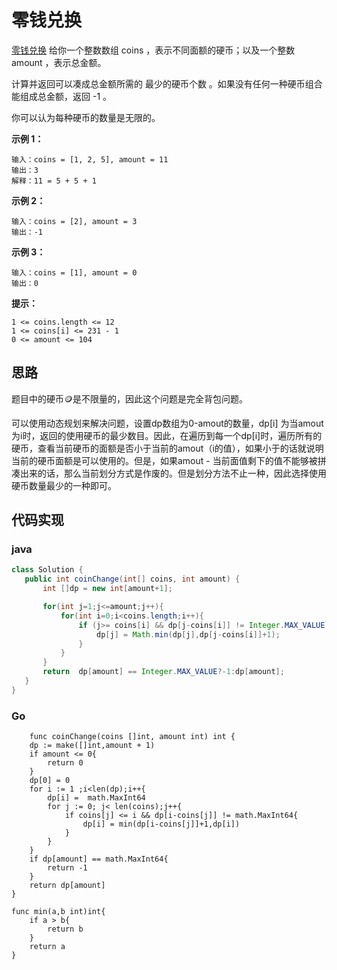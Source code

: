 # 零钱兑换
[零钱兑换](https://leetcode.cn/problems/coin-change/)
给你一个整数数组 coins ，表示不同面额的硬币；以及一个整数 amount ，表示总金额。

计算并返回可以凑成总金额所需的 最少的硬币个数 。如果没有任何一种硬币组合能组成总金额，返回 -1 。

你可以认为每种硬币的数量是无限的。

**示例 1：**
```
输入：coins = [1, 2, 5], amount = 11
输出：3 
解释：11 = 5 + 5 + 1
```

**示例 2：**
```
输入：coins = [2], amount = 3
输出：-1
```

**示例 3：**
```
输入：coins = [1], amount = 0
输出：0
```

**提示：**
```
1 <= coins.length <= 12
1 <= coins[i] <= 231 - 1
0 <= amount <= 104
```

## 思路
题目中的硬币🪙是不限量的，因此这个问题是完全背包问题。

可以使用动态规划来解决问题，设置dp数组为0-amout的数量，dp[i] 为当amout为i时，返回的使用硬币的最少数目。因此，在遍历到每一个dp[i]时，遍历所有的硬币，查看当前硬币的面额是否小于当前的amout（i的值），如果小于的话就说明当前的硬币面额是可以使用的。但是，如果amout - 当前面值剩下的值不能够被拼凑出来的话，那么当前划分方式是作废的。但是划分方法不止一种，因此选择使用硬币数量最少的一种即可。

## 代码实现
 ### java
 ```java
class Solution {
    public int coinChange(int[] coins, int amount) {
        int []dp = new int[amount+1];

        for(int j=1;j<=amount;j++){
            for(int i=0;i<coins.length;i++){
                if (j>= coins[i] && dp[j-coins[i]] != Integer.MAX_VALUE){
                    dp[j] = Math.min(dp[j],dp[j-coins[i]]+1);
                }
            }
        }
        return  dp[amount] == Integer.MAX_VALUE?-1:dp[amount];
    }
}
 ```
### Go
```golang
    func coinChange(coins []int, amount int) int {
    dp := make([]int,amount + 1)
    if amount <= 0{
        return 0
    }
    dp[0] = 0
    for i := 1 ;i<len(dp);i++{
        dp[i] =  math.MaxInt64 
        for j := 0; j< len(coins);j++{
            if coins[j] <= i && dp[i-coins[j]] != math.MaxInt64{
                dp[i] = min(dp[i-coins[j]]+1,dp[i])
            }
        }
    }
    if dp[amount] == math.MaxInt64{
        return -1
    }
    return dp[amount]
}

func min(a,b int)int{
    if a > b{
        return b
    }
    return a
}
```
